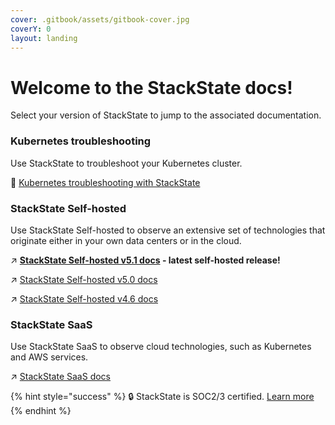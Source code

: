 ```yaml
---
cover: .gitbook/assets/gitbook-cover.jpg
coverY: 0
layout: landing
---
```


# Welcome to the StackState docs!

Select your version of StackState to jump to the associated documentation.

### Kubernetes troubleshooting

Use StackState to troubleshoot your Kubernetes cluster.

🚀 [Kubernetes troubleshooting with StackState](https://docs.stackstate.com/)

### StackState Self-hosted

Use StackState Self-hosted to observe an extensive set of technologies that originate either in your own data centers or in the cloud.

↗️ **[StackState Self-hosted v5.1 docs](https://docs.stackstate.com/v/5.1/latest) - latest self-hosted release!**

↗️ [StackState Self-hosted v5.0 docs](https://docs.stackstate.com/v/5.0/)

↗️ [StackState Self-hosted v4.6 docs](https://docs.stackstate.com/v/4.6/)

### StackState SaaS

Use StackState SaaS to observe cloud technologies, such as Kubernetes and AWS services. 

↗️ [StackState SaaS docs](https://docs.stackstate.com/v/stackstate-saas/)

{% hint style="success" %}
🔒 StackState is SOC2/3 certified. [Learn more](https://www.stackstate.com/compliance)
{% endhint %}
